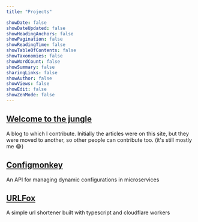 ```yaml
---
title: "Projects"

showDate: false
showDateUpdated: false
showHeadingAnchors: false
showPagination: false
showReadingTime: false
showTableOfContents: false
showTaxonomies: false
showWordCount: false
showSummary: false
sharingLinks: false
showAuthor: false
showViews: false
showEdit: false
showZenMode: false
---
```


## [Welcome to the jungle](https://wtjungle.com/)

A blog to which I contribute. Initially the articles were on this site, but they were moved to another, so other people can contribute too. (it's still mostly me :joy:)

## [Configmonkey](https://configmonkey.dev/)

An API for managing dynamic configurations in microservices

## [URLFox](https://urlfox.madoke.org/)

A simple url shortener built with typescript and cloudflare workers